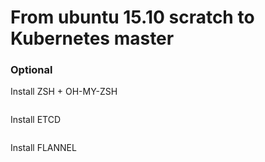 # From ubuntu 15.10 scratch to Kubernetes master

### Optional
Install ZSH + OH-MY-ZSH
```

```

Install ETCD
```
```

Install FLANNEL
```bash


```
